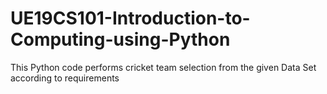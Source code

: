 # UE19CS101-Introduction-to-Computing-using-Python
This Python code performs cricket team selection from the given Data Set according to requirements 
